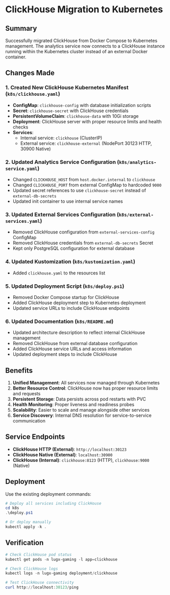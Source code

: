# ClickHouse Migration to Kubernetes

## Summary

Successfully migrated ClickHouse from Docker Compose to Kubernetes management. The analytics service now connects to a ClickHouse instance running within the Kubernetes cluster instead of an external Docker container.

## Changes Made

### 1. Created New ClickHouse Kubernetes Manifest (`k8s/clickhouse.yaml`)

- **ConfigMap**: `clickhouse-config` with database initialization scripts
- **Secret**: `clickhouse-secret` with ClickHouse credentials
- **PersistentVolumeClaim**: `clickhouse-data` with 10Gi storage
- **Deployment**: ClickHouse server with proper resource limits and health checks
- **Services**:
  - Internal service: `clickhouse` (ClusterIP)
  - External service: `clickhouse-external` (NodePort 30123 HTTP, 30900 Native)

### 2. Updated Analytics Service Configuration (`k8s/analytics-service.yaml`)

- Changed `CLICKHOUSE_HOST` from `host.docker.internal` to `clickhouse`
- Changed `CLICKHOUSE_PORT` from external ConfigMap to hardcoded `9000`
- Updated secret references to use `clickhouse-secret` instead of `external-db-secrets`
- Updated init container to use internal service names

### 3. Updated External Services Configuration (`k8s/external-services.yaml`)

- Removed ClickHouse configuration from `external-services-config` ConfigMap
- Removed ClickHouse credentials from `external-db-secrets` Secret
- Kept only PostgreSQL configuration for external database

### 4. Updated Kustomization (`k8s/kustomization.yaml`)

- Added `clickhouse.yaml` to the resources list

### 5. Updated Deployment Script (`k8s/deploy.ps1`)

- Removed Docker Compose startup for ClickHouse
- Added ClickHouse deployment step to Kubernetes deployment
- Updated service URLs to include ClickHouse endpoints

### 6. Updated Documentation (`k8s/README.md`)

- Updated architecture description to reflect internal ClickHouse management
- Removed ClickHouse from external database configuration
- Added ClickHouse service URLs and access information
- Updated deployment steps to include ClickHouse

## Benefits

1. **Unified Management**: All services now managed through Kubernetes
2. **Better Resource Control**: ClickHouse now has proper resource limits and requests
3. **Persistent Storage**: Data persists across pod restarts with PVC
4. **Health Monitoring**: Proper liveness and readiness probes
5. **Scalability**: Easier to scale and manage alongside other services
6. **Service Discovery**: Internal DNS resolution for service-to-service communication

## Service Endpoints

- **ClickHouse HTTP (External)**: `http://localhost:30123`
- **ClickHouse Native (External)**: `localhost:30900`
- **ClickHouse (Internal)**: `clickhouse:8123` (HTTP), `clickhouse:9000` (Native)

## Deployment

Use the existing deployment commands:

```powershell
# Deploy all services including ClickHouse
cd k8s
.\deploy.ps1

# Or deploy manually
kubectl apply -k .
```

## Verification

```powershell
# Check ClickHouse pod status
kubectl get pods -n lugx-gaming -l app=clickhouse

# Check ClickHouse logs
kubectl logs -n lugx-gaming deployment/clickhouse

# Test ClickHouse connectivity
curl http://localhost:30123/ping
```
